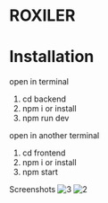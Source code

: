 # ROXILER

# Installation 
open in terminal <br/>
1. cd backend 
2. npm i or install
3. npm run dev 

open in another terminal <br/>
1. cd frontend 
2. npm i or install
3. npm start


Screenshots 
![3](https://github.com/user-attachments/assets/062730a7-99cd-4cf8-b174-b5e348091072)
![2](https://github.com/user-attachments/assets/6a248d84-e238-41a4-a192-d9e42923c50e)


